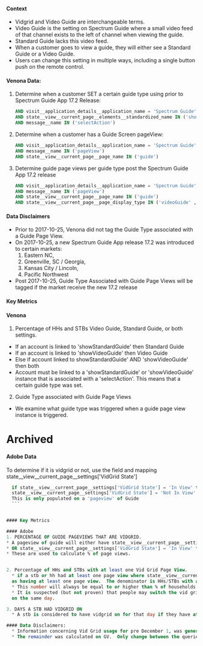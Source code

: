 #### Context
* Vidgrid and Video Guide are interchangeable terms.
* Video Guide is the setting on Spectrum Guide where a small video feed of that channel exists to the left of channel when viewing the guide.
* Standard Guide lacks this video feed.
* When a customer goes to view a guide, they will either see a Standard Guide or a Video Guide.
* Users can change this setting in multiple ways, including a single button push on the remote control.

#### Venona Data:
1. Determine when a customer SET a certain guide type using prior to Spectrum Guide App 17.2 Release:
    ```SQL
    AND visit__application_details__application_name = 'Spectrum Guide'
    AND state__view__current_page__elements__standardized_name IN ('showStandardGuide', 'showVideoGuide')
    AND message__name IN ('selectAction')
    ```

2. Determine when a customer has a Guide Screen pageView:
    ```SQL
    AND visit__application_details__application_name = 'Spectrum Guide'
    AND message__name IN ('pageView')
    AND state__view__current_page__page_name IN ('guide')
    ```
3. Determine guide page views per guide type post the Spectrum Guide App 17.2 release
    ```SQL
    AND visit__application_details__application_name = 'Spectrum Guide'
    AND message__name IN ('pageView')
    AND state__view__current_page__page_name IN ('guide')
    AND state__view__current_page__page_display_type IN ('videoGuide' , 'standardGuide')
    ```

#### Data Disclaimers
* Prior to 2017-10-25, Venona did not tag the Guide Type associated with a Guide Page View.
* On 2017-10-25, a new Spectrum Guide App release 17.2 was introduced to certain markets:
  1. Eastern NC,
  2. Greenville, SC / Georgia,
  3. Kansas City / Lincoln,
  4. Pacific Northwest
* Post 2017-10-25, Guide Type Associated with Guide Page Views will be tagged if the market receive the new 17.2 release

#### Key Metrics

#### Venona
1. Percentage of HHs and STBs Video Guide, Standard Guide, or both settings.
  * If an account is linked to 'showStandardGuide' then Standard Guide
  * If an account is linked to 'showVideoGuide' then Video Guide
  * Else if account linked to showStandardGuide' AND 'showVideoGuide' then both
  * Account must be linked to a 'showStandardGuide' or 'showVideoGuide' instance that is associated with a 'selectAction'. This means that a certain guide type was set.
2. Guide Type associated with Guide Page Views
  * We examine what guide type was triggered when a guide page view instance is triggered.




















# **Archived**

#### Adobe Data
To determine if it is vidgrid or not, use the field and mapping state__view__current_page__settings['VidGrid State']
  ```SQL
    if state__view__current_page__settings['VidGrid State'] = 'In View' then state is vid grid, else if
    state__view__current_page__settings['VidGrid State'] = 'Not In View'  then state is standard guide.
    This is only populated on a 'pageview' of Guide
    ```


#### Key Metrics

#### Adobe
1. PERCENTAGE OF GUIDE PAGEVIEWS THAT ARE VIDGRID.
  * A pageview of guide will either have state__view__current_page__settings['VidGrid State'] = 'Not In View' for Standard Guide
  * OR state__view__current_page__settings['VidGrid State'] = 'In View' for Video Grid.  
  * These are used to calculate % of page views.


2. Percentage of HHs and STBs with at least one Vid Grid Page View.
    * if a stb or hh had at least one page view where state__view__current_page__settings['VidGrid State'] = 'In View' then they are counted
    as having at least one page view.  The denominator is HHs/STBs with at least one Guide Screen Page view.
    * This number will always be equal to or higher than % of households that had at least one day of vid grid on, per the next metric because if a user switches from vid grid to standard grid and back in the same day, that day would not be counted as having vid grid on.
    * It is suspected (but not proven) that people may switch the vid grid setting on by accident due to the remote control, then revert the setting
    on the same day.

3. DAYS A STB HAD VIDGRID ON
    * A stb is considered to have vidgrid on for that day if they have at least one guide page view with vidgrid on, and no pageview with standard guide on.  In order to be counted as zero days, a STB must have some activity on Spectrum Guide, but no full day where each guide screen pageview was Vid Grid.

#### Data Disclaimers:
    * Information concerning Vid Grid usage for pre December 1, was generated on the CTEC cluster due to adobe events not existing for January 5, 2016 - November 30, 2016 on GV.  
    * The remainder was calculated on GV.  Only change between the queries was the field `date` renamed to partition_date_time.
